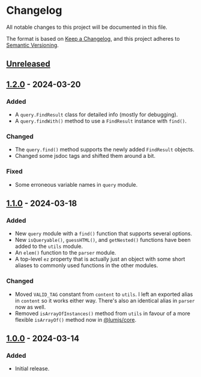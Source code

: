 # Changelog
All notable changes to this project will be documented in this file.

The format is based on [Keep a Changelog](https://keepachangelog.com/en/1.0.0/),
and this project adheres to [Semantic Versioning](https://semver.org/spec/v2.0.0.html).

## [Unreleased]

## [1.2.0] - 2024-03-20
### Added
- A `query.FindResult` class for detailed info (mostly for debugging).
- A `query.findWith()` method to use a `FindResult` instance with `find()`.
### Changed
- The `query.find()` method supports the newly added `FindResult` objects.
- Changed some jsdoc tags and shifted them around a bit.
### Fixed
- Some erroneous variable names in `query` module.

## [1.1.0] - 2024-03-18
### Added
- New `query` module with a `find()` function that supports several options.
- New `isQueryable()`, `guessHTML()`, and `getNested()` functions have been
  added to the `utils` module.
- An `elem()` function to the `parser` module.
- A top-level `ez` property that is actually just an object with some short 
  aliases to commonly used functions in the other modules.
### Changed
- Moved `VALID_TAG` constant from `content` to `utils`.
  I left an exported alias in `content` so it works either way.
  There's also an identical alias in `parser` now as well.
- Removed `isArrayOfInstances()` method from `utils` in favour of a
  more flexible `isArrayOf()` method now in [@lumjs/core].

## [1.0.0] - 2024-03-14
### Added
- Initial release.

[Unreleased]: https://github.com/supernovus/lum.web-core.js/compare/v1.2.0...HEAD
[1.2.0]: https://github.com/supernovus/lum.web-core.js/compare/v1.1.0...v1.2.0
[1.1.0]: https://github.com/supernovus/lum.web-core.js/compare/v1.0.0...v1.1.0
[1.0.0]: https://github.com/supernovus/lum.web-core.js/releases/tag/v1.0.0

[@lumjs/core]: https://github.com/supernovus/lum.core.js
